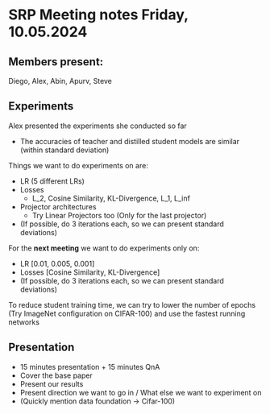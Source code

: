 # SRP Meeting notes Friday, 10.05.2024

## Members present:
Diego, Alex, Abin, Apurv, Steve

## Experiments

Alex presented the experiments she conducted so far
* The accuracies of teacher and distilled student models are similar (within standard deviation)

Things we want to do experiments on are:
* LR (5 different LRs)
* Losses 
    * L_2, Cosine Similarity, KL-Divergence, L_1, L_inf
* Projector architectures
    * Try Linear Projectors too (Only for the last projector)
* (If possible, do 3 iterations each, so we can present standard deviations)

For the **next meeting** we want to do experiments only on:
* LR [0.01, 0.005, 0.001]
* Losses [Cosine Similarity, KL-Divergence]
* (If possible, do 3 iterations each, so we can present standard deviations)

To reduce student training time, we can try to lower the number of epochs (Try ImageNet configuration on CIFAR-100) and use the fastest running networks

## Presentation

* 15 minutes presentation + 15 minutes QnA
* Cover the base paper 
* Present our results
* Present direction we want to go in / What else we want to experiment on
* (Quickly mention data foundation -> Cifar-100)


